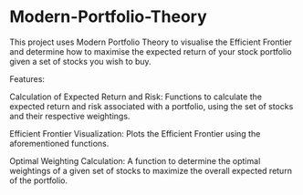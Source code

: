 # Modern-Portfolio-Theory
This project uses Modern Portfolio Theory to visualise the Efficient Frontier and determine how to maximise the expected return of your stock portfolio given a set of stocks you wish to buy. 

Features:

Calculation of Expected Return and Risk: Functions to calculate the expected return and risk associated with a portfolio, using the set of stocks and their respective weightings.

Efficient Frontier Visualization: Plots the Efficient Frontier using the aforementioned functions.

Optimal Weighting Calculation: A function to determine the optimal weightings of a given set of stocks to maximize the overall expected return of the portfolio.
